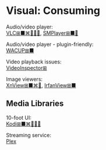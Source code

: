# Visual: Consuming

Audio/video player:  
[VLC⊞■⌘🐧🍎🤖](https://www.videolan.org/vlc/),
[SMPlayer⊞■🐧](https://www.smplayer.info/)

Audio/video player - plugin-friendly:  
[WACUP⊞■](https://getwacup.com/)

Video playback issues:  
[VideoInspector⊞](https://kcsoftwares.com/?vtb)

Image viewers:  
[XnView⊞■⌘🐧](https://www.xnview.com/),
[IrfanView⊞■](https://www.irfanview.com/)

## Media Libraries

10-foot UI:  
[Kodi⊞■⌘🐧🍎🤖](https://kodi.tv/)

Streaming service:  
[Plex](https://www.plex.tv/)
